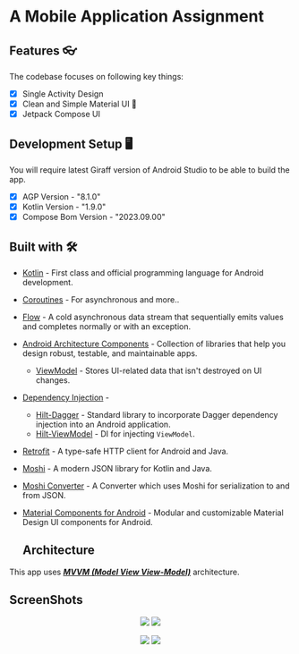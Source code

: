 
# A Mobile Application Assignment

## Features  👓

The codebase focuses on following key things:

- [x] Single Activity Design
- [x] Clean and Simple Material UI 🎨
- [x] Jetpack Compose UI

## Development Setup 🖥

You will require latest Giraff version of Android Studio to be able to build the app.
- [x] AGP Version - "8.1.0"
- [x] Kotlin Version - "1.9.0"
- [x] Compose Bom Version - "2023.09.00"

## Built with 🛠

- [Kotlin](https://kotlinlang.org/) - First class and official programming language for Android development.
- [Coroutines](https://kotlinlang.org/docs/reference/coroutines-overview.html) - For asynchronous and more..
- [Flow](https://kotlin.github.io/kotlinx.coroutines/kotlinx-coroutines-core/kotlinx.coroutines.flow/-flow/) - A cold asynchronous data stream that sequentially emits values and completes normally or with an exception.
- [Android Architecture Components](https://developer.android.com/topic/libraries/architecture) - Collection of libraries that help you design robust, testable, and maintainable apps.
  - [ViewModel](https://developer.android.com/topic/libraries/architecture/viewmodel) - Stores UI-related data that isn't destroyed on UI changes. 
- [Dependency Injection](https://developer.android.com/training/dependency-injection) - 
  - [Hilt-Dagger](https://dagger.dev/hilt/) - Standard library to incorporate Dagger dependency injection into an Android application.
  - [Hilt-ViewModel](https://developer.android.com/training/dependency-injection/hilt-jetpack) - DI for injecting `ViewModel`.
- [Retrofit](https://square.github.io/retrofit/) - A type-safe HTTP client for Android and Java.
- [Moshi](https://github.com/square/moshi) - A modern JSON library for Kotlin and Java.
- [Moshi Converter](https://github.com/square/retrofit/tree/master/retrofit-converters/moshi) - A Converter which uses Moshi for serialization to and from JSON.
- [Material Components for Android](https://github.com/material-components/material-components-android) - Modular and customizable Material Design UI components for Android.

  ## Architecture

This app uses [_**MVVM (Model View View-Model)**_](https://developer.android.com/jetpack/docs/guide#recommended-app-arch) architecture.

  ## ScreenShots

  <p align = "center" >
    <img src = "https://ik.imagekit.io/b1tyxyuh2/Assignments/Screenshot%202023-09-21%20at%204.22.10%20PM_Xl-PYsdsC.png?updatedAt=1695293696825"/>
    <img src = "https://ik.imagekit.io/b1tyxyuh2/Assignments/Screenshot%202023-09-21%20at%204.22.39%20PM_56wuVsnh2A.png?updatedAt=1695293696978"/>
  </p>
   <p align = "center" >
    <img src = "https://ik.imagekit.io/b1tyxyuh2/Assignments/Screenshot%202023-09-21%20at%204.22.53%20PM_dZILUmf2I.png?updatedAt=1695293697051"/>
    <img src = "https://ik.imagekit.io/b1tyxyuh2/Assignments/Screenshot%202023-09-21%20at%204.22.28%20PM_FXjCQPpKRL.png?updatedAt=1695293697046"/>
  </p>

